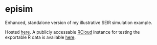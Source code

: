 episim
======

Enhanced, standalone version of my illustrative SEIR simulation example.

Hosted [here](http://grantbrown.github.io/episim). A publicly accessable [RCloud](https://github.com/att/rcloud) instance for testing the exportable R data is available [here](http://104.236.91.74:8080/login.R). 
